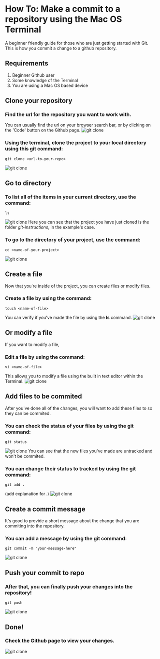 # How To: Make a commit to a repository using the Mac OS Terminal
A beginner friendly guide for those who are just getting started with Git. This is how you commit a change to a github repository.

## Requirements
1. Beginner Github user
2. Some knowledge of the Terminal
3. You are using a Mac OS based device

## Clone your repository
### Find the url for the repository you want to work with. 
You can usually find the url on your browser search bar, or by clicking on the 'Code' button on the Github page. 
![git clone](https://github.com/katrinajoyceb/git-instruction/blob/master/picture/01.png)
### Using the terminal, clone the project to your local directory using this git command:
```
git clone <url-to-your-repo>
```
![git clone](https://github.com/katrinajoyceb/git-instruction/blob/master/picture/03.png)

## Go to directory 
### To list all of the items in your current directory, use the command:
```
ls
```
![git clone](https://github.com/katrinajoyceb/git-instruction/blob/master/picture/06.png)
Here you can see that the project you have just cloned is the folder *git-instructions*, in the example's case.
### To go to the directory of your project, use the command:
```
cd <name-of-your-project>
```
![git clone](https://github.com/katrinajoyceb/git-instruction/blob/master/picture/cd.png)

## Create a file
Now that you're inside of the project, you can create files or modify files. 
### Create a file by using the command:
```
touch <name-of-file>
```
You can verify if you've made the file by using the **ls** command. 
![git clone](https://github.com/katrinajoyceb/git-instruction/blob/master/picture/08.png)


## Or modify a file
If you want to modify a file,
### Edit a file by using the command:
```
vi <name-of-file>
```
This allows you to modify a file using the built in text editor within the Terminal. 
![git clone](https://github.com/katrinajoyceb/git-instruction/blob/master/picture/11.png)

## Add files to be commited
After you've done all of the changes, you will want to add these files to so they can be commited. 
### You can check the status of your files by using the git command: 
```
git status
```
![git clone](https://github.com/katrinajoyceb/git-instruction/blob/master/picture/Screen%20Shot%202020-07-11%20at%2011.08.40%20PM.png)
You can see that the new files you've made are untracked and won't be commited. 
### You can change their status to tracked by using the git command: 
```
git add .
```
(add explanation for .)
![git clone](https://github.com/katrinajoyceb/git-instruction/blob/master/picture/Screen%20Shot%202020-07-11%20at%2011.08.50%20PM.png)

## Create a commit message
It's good to provide a short message about the change that you are commiting into the repository. 
### You can add a message by using the git command: 
```
git commit -m "your-message-here"
```
![git clone](https://github.com/katrinajoyceb/git-instruction/blob/master/picture/Screen%20Shot%202020-07-11%20at%2011.09.21%20PM.png)

## Push your commit to repo
### After that, you can finally push your changes into the repository!
```
git push 
```
![git clone](https://github.com/katrinajoyceb/git-instruction/blob/master/picture/Screen%20Shot%202020-07-11%20at%2011.09.45%20PM.png)

## Done! 
### Check the Github page to view your changes.
![git clone](https://github.com/katrinajoyceb/git-instruction/blob/master/picture/Screen%20Shot%202020-07-11%20at%2011.09.59%20PM.png)

